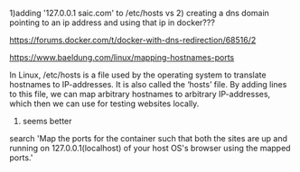 1)adding '127.0.0.1       saic.com' to /etc/hosts
vs
2) creating a dns domain pointing to an ip address and using that ip in docker???


https://forums.docker.com/t/docker-with-dns-redirection/68516/2


https://www.baeldung.com/linux/mapping-hostnames-ports  

In Linux, /etc/hosts is a file used by the operating system to translate hostnames to IP-addresses. It is also called the ‘hosts’ file. By adding lines to this file, we can map arbitrary hostnames to arbitrary IP-addresses, which then we can use for testing websites locally.


1) seems better


search 'Map the ports for the container such that both the sites are up and running on 127.0.0.1(localhost) of your host OS's browser using the mapped ports.'
